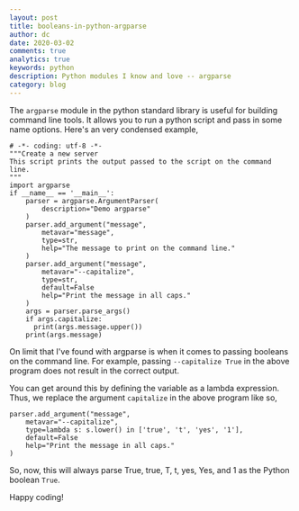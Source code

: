```yaml
---
layout: post
title: booleans-in-python-argparse
author: dc
date: 2020-03-02
comments: true
analytics: true
keywords: python
description: Python modules I know and love -- argparse
category: blog
---
```


The `argparse` module in the python standard library is useful for building
command line tools. It allows you to run a python script and pass in some name options. Here's an very condensed example,

```
# -*- coding: utf-8 -*-
"""Create a new server
This script prints the output passed to the script on the command line.
"""
import argparse
if __name__ == '__main__':
    parser = argparse.ArgumentParser(
        description="Demo argparse"
    )
    parser.add_argument("message",
        metavar="message",
        type=str,
        help="The message to print on the command line."
    )
    parser.add_argument("message",
        metavar="--capitalize",
        type=str,
        default=False
        help="Print the message in all caps."
    )
    args = parser.parse_args()
    if args.capitalize:
      print(args.message.upper())
    print(args.message)
```

On limit that I've found with argparse is when it comes to passing booleans on
the command line. For example, passing ```--capitalize True``` in the above
program does not result in the correct output.

You can get around this by defining the variable as a lambda expression. Thus,
we replace the argument ```capitalize``` in the above program like so,

```
parser.add_argument("message",
    metavar="--capitalize",
    type=lambda s: s.lower() in ['true', 't', 'yes', '1'],
    default=False
    help="Print the message in all caps."
)
```

So, now, this will always parse True, true, T, t, yes, Yes, and 1 as the
Python boolean ```True```.

Happy coding!
